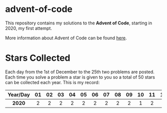 # advent-of-code
This repository contains my solutions to the **Advent of Code**, starting in 2020, my first attempt.

More information about Advent of Code can be found [here](https://adventofcode.com/2020/about).

# Stars Collected

Each day from the 1st of December to the 25th two problems are posted. Each time you solve a problem a star is given to you so a total of 50 stars can be collected each year. This is my record:

| Year/Day | 01 | 02 | 03 | 04 | 05 | 06 | 07 | 08 | 09 | 10 | 11 | 12 | 13 | 14 | 15 | 16 | 17 | 18 | 19 | 20 | 21 | 22 | 23 | 24 | 25 | **Total** |
|:--------:|:---:|:---:|:---:|:---:|:---:|:---:|:---:|:---:|:---:|:---:|:---:|:---:|:---:|:---:|:---:|:---:|:---:|:---:|:---:|:---:|:---:|:---:|:---:|:---:|:---:|:---:|
| **2020** | 2 | 2 | 2 | 2 | 2 | 2 | 2 | 2 | 2 | 1 | 2 | 2 | 2 | 0 | 0 | 0 | 0 | 0 | 0 | 0 | 0 | 0 | 0 | 0 | 0 | **25** |